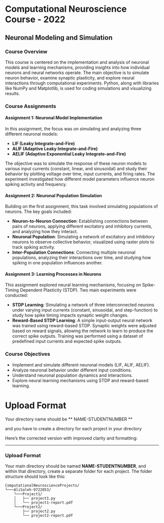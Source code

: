 # Computational Neuroscience Course - 2022  
## Neuronal Modeling and Simulation

### Course Overview
This course is centered on the implementation and analysis of neuronal models and learning mechanisms, providing insights into how individual neurons and neural networks operate. The main objective is to simulate neuron behavior, examine synaptic plasticity, and explore neural interactions through computational experiments. Python, along with libraries like NumPy and Matplotlib, is used for coding simulations and visualizing results.

### Course Assignments

#### **Assignment 1: Neuronal Model Implementation**
In this assignment, the focus was on simulating and analyzing three different neuronal models:

- **LIF (Leaky Integrate-and-Fire)**
- **ALIF (Adaptive Leaky Integrate-and-Fire)**
- **AELIF (Adaptive Exponential Leaky Integrate-and-Fire)**

The objective was to simulate the response of these neuron models to various input currents (constant, linear, and sinusoidal) and study their behavior by plotting voltage over time, input currents, and firing rates. The experiment investigated how different model parameters influence neuron spiking activity and frequency.

#### **Assignment 2: Neuronal Population Simulation**
Building on the first assignment, this task involved simulating populations of neurons. The key goals included:

- **Neuron-to-Neuron Connection**: Establishing connections between pairs of neurons, applying different excitatory and inhibitory currents, and analyzing how they interact.
- **Neuronal Population**: Simulating a network of excitatory and inhibitory neurons to observe collective behavior, visualized using raster plots to track spiking activity.
- **Inter-Population Connections**: Connecting multiple neuronal populations, analyzing their interactions over time, and studying how spiking in one population influences another.

#### **Assignment 3: Learning Processes in Neurons**
This assignment explored neural learning mechanisms, focusing on Spike-Timing Dependent Plasticity (STDP). Two main experiments were conducted:

- **STDP Learning**: Simulating a network of three interconnected neurons under varying input currents (constant, sinusoidal, and step-function) to study how spike timing impacts synaptic weight changes.
- **Reward-Based STDP Learning**: A simple input-output neural network was trained using reward-based STDP. Synaptic weights were adjusted based on reward signals, allowing the network to learn to produce the correct spike outputs. Training was performed using a dataset of predefined input currents and expected spike outputs.

### Course Objectives
- Implement and simulate different neuronal models (LIF, ALIF, AELIF).
- Analyze neuronal behavior under different input conditions.
- Understand neuronal population dynamics and interactions.
- Explore neural learning mechanisms using STDP and reward-based learning.

# Upload Format
Your directory name should be ** NAME-STUDENTNUMBER **

and you have to create a directory for each project in your directory

Here’s the corrected version with improved clarity and formatting:

---

### Upload Format

Your main directory should be named **NAME-STUDENTNUMBER**, and within that directory, create a separate folder for each project. The folder structure should look like this:

```
ComputationalNeuroscienceProjects/
└───AliSaleh-9722053/
    └───Project1/
    │   ├── project1.py
    │   └── project1-report.pdf
    └───Project2/
        ├── project2.py
        └── project2-report.pdf
```

